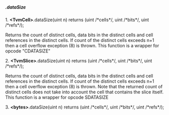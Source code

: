 ##### .dataSize 
 1\. **\<TvmCell>**.dataSize(uint n) returns (uint /\*cells\*/, uint /\*bits\*/, uint /\*refs\*/);

Returns the count of distinct cells, data bits in the distinct cells and cell references in the distinct cells. If count of the distinct cells exceeds n+1 then a cell overflow exception (8) is thrown. This function is a wrapper for opcode "CDATASIZE" 



2\. **\<TvmSlice>**.dataSize(uint n) returns (uint /\*cells\*/, uint /\*bits\*/, uint /\*refs\*/);

Returns the count of distinct cells, data bits in the distinct cells and cell references in the distinct cells. If count of the distinct cells exceeds n+1 then a cell overflow exception (8) is thrown. Note that the returned count of distinct cells does not take into account the cell that contains the slice itself. This function is a wrapper for opcode SDATASIZE

3\. **\<bytes>**.dataSize(uint n) returns (uint /\*cells\*/, uint /\*bits\*/, uint /\*refs\*/);
